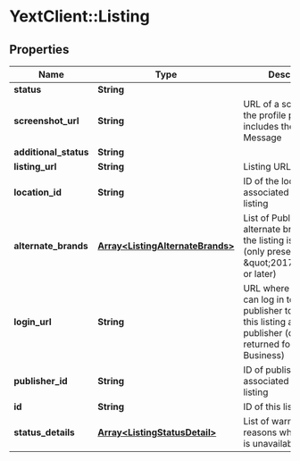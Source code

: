 # YextClient::Listing

## Properties
Name | Type | Description | Notes
------------ | ------------- | ------------- | -------------
**status** | **String** |  | [optional] 
**screenshot_url** | **String** | URL of a screenshot of the profile page that includes the Featured Message | [optional] 
**additional_status** | **String** |  | [optional] 
**listing_url** | **String** | Listing URL | [optional] 
**location_id** | **String** | ID of the location associated with this listing | [optional] 
**alternate_brands** | [**Array&lt;ListingAlternateBrands&gt;**](ListingAlternateBrands.md) | List of Publisher&#39;s alternate brands where the listing is syndicated (only present if **v** is \&quot;20170420\&quot; or later) | [optional] 
**login_url** | **String** | URL where the user can log in to the publisher to manage this listing at that publisher (only returned for Google My Business) | [optional] 
**publisher_id** | **String** | ID of publisher associated with this listing  | [optional] 
**id** | **String** | ID of this listing | [optional] 
**status_details** | [**Array&lt;ListingStatusDetail&gt;**](ListingStatusDetail.md) | List of warnings, or reasons why the listing is unavailable | [optional] 



